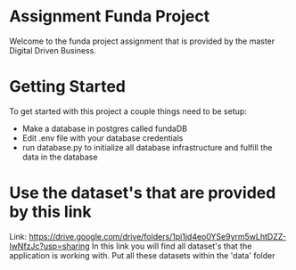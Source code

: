 # Assignment Funda Project
Welcome to the funda project assignment that is provided by the master Digital Driven Business.

# Getting Started
To get started with this project a couple things need to be setup:
- Make a database in postgres called fundaDB
- Edit .env file with your database credentials
- run database.py to initialize all database infrastructure and fulfill the data in the database

# Use the dataset's that are provided by this link
Link: https://drive.google.com/drive/folders/1pi1jd4eo0YSe9yrm5wLhtDZZ-lwNfzJc?usp=sharing
In this link you will find all dataset's that the application is working with. Put all these datasets within the 'data' folder

